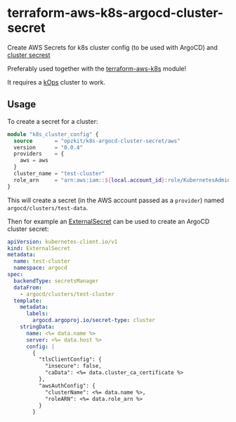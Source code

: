 # terraform-aws-k8s-argocd-cluster-secret

Create AWS Secrets for k8s cluster config (to be used with ArgoCD) and
[cluster secrest](https://argo-cd.readthedocs.io/en/stable/operator-manual/declarative-setup/#clusters)

Preferably used together with the [terraform-aws-k8s](https://github.com/opzkit/terraform-aws-k8s)
module!

It requires a [kOps](https://kops.sigs.k8s.io/) cluster to work.

## Usage
To create a secret for a cluster:

```terraform
module "k8s_cluster_config" {
  source       = "opzkit/k8s-argocd-cluster-secret/aws"
  version      = "0.0.4"
  providers    = {
    aws = aws
  }
  cluster_name = "test-cluster"
  role_arn     = "arn:aws:iam::${local.account_id}:role/KubernetesAdmin"
}
```
This will create a secret (in the AWS account passed as a `provider`) named `argocd/clusters/test-data`.

Then for example an [ExternalSecret](https://github.com/external-secrets/kubernetes-external-secrets) can be
used to create an ArgoCD cluster secret:

```yaml
apiVersion: kubernetes-client.io/v1
kind: ExternalSecret
metadata:
  name: test-cluster
  namespace: argocd
spec:
  backendType: secretsManager
  dataFrom:
    - argocd/clusters/test-cluster
  template:
    metadata:
      labels:
        argocd.argoproj.io/secret-type: cluster
    stringData:
      name: <%= data.name %>
      server: <%= data.host %>
      config: |
        {
          "tlsClientConfig": {
            "insecure": false,
            "caData": <%= data.cluster_ca_certificate %>
          },
          "awsAuthConfig": {
            "clusterName": <%= data.name %>,
            "roleARN": <%= data.role_arn %>
          }
        }
```
